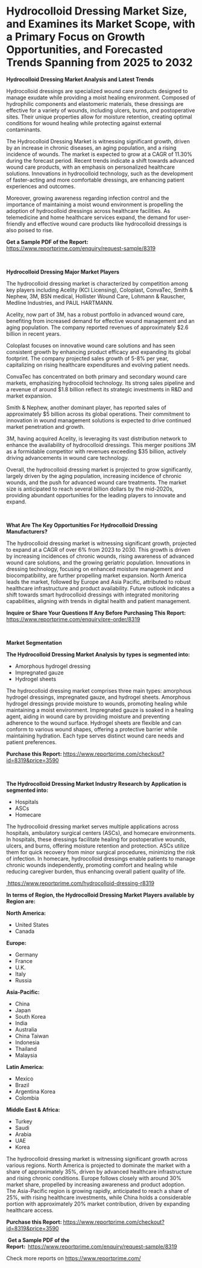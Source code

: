 <p><h1>Hydrocolloid Dressing Market Size, and Examines its Market Scope, with a Primary Focus on Growth Opportunities, and Forecasted Trends Spanning from 2025 to 2032</h1></p><p><strong>Hydrocolloid Dressing Market Analysis and Latest Trends</strong></p>
<p><p>Hydrocolloid dressings are specialized wound care products designed to manage exudate while providing a moist healing environment. Composed of hydrophilic components and elastomeric materials, these dressings are effective for a variety of wounds, including ulcers, burns, and postoperative sites. Their unique properties allow for moisture retention, creating optimal conditions for wound healing while protecting against external contaminants.</p><p>The Hydrocolloid Dressing Market is witnessing significant growth, driven by an increase in chronic diseases, an aging population, and a rising incidence of wounds. The market is expected to grow at a CAGR of 11.30% during the forecast period. Recent trends indicate a shift towards advanced wound care products, with an emphasis on personalized healthcare solutions. Innovations in hydrocolloid technology, such as the development of faster-acting and more comfortable dressings, are enhancing patient experiences and outcomes.</p><p>Moreover, growing awareness regarding infection control and the importance of maintaining a moist wound environment is propelling the adoption of hydrocolloid dressings across healthcare facilities. As telemedicine and home healthcare services expand, the demand for user-friendly and effective wound care products like hydrocolloid dressings is also poised to rise.</p></p>
<p><strong>Get a Sample PDF of the Report:&nbsp;</strong> <a href="https://www.reportprime.com/enquiry/request-sample/8319?utm_campaign=3382&utm_medium=2&utm_source=Github&utm_content=ia&utm_term=19032025&utm_id=hydrocolloid-dressing">https://www.reportprime.com/enquiry/request-sample/8319</a></p>
<p>&nbsp;</p>
<p><strong>Hydrocolloid Dressing Major Market Players</strong></p>
<p><p>The hydrocolloid dressing market is characterized by competition among key players including Acelity (KCI Licensing), Coloplast, ConvaTec, Smith & Nephew, 3M, BSN medical, Hollister Wound Care, Lohmann & Rauscher, Medline Industries, and PAUL HARTMANN. </p><p>Acelity, now part of 3M, has a robust portfolio in advanced wound care, benefiting from increased demand for effective wound management and an aging population. The company reported revenues of approximately $2.6 billion in recent years.</p><p>Coloplast focuses on innovative wound care solutions and has seen consistent growth by enhancing product efficacy and expanding its global footprint. The company projected sales growth of 5-8% per year, capitalizing on rising healthcare expenditures and evolving patient needs.</p><p>ConvaTec has concentrated on both primary and secondary wound care markets, emphasizing hydrocolloid technology. Its strong sales pipeline and a revenue of around $1.8 billion reflect its strategic investments in R&D and market expansion.</p><p>Smith & Nephew, another dominant player, has reported sales of approximately $5 billion across its global operations. Their commitment to innovation in wound management solutions is expected to drive continued market penetration and growth.</p><p>3M, having acquired Acelity, is leveraging its vast distribution network to enhance the availability of hydrocolloid dressings. This merger positions 3M as a formidable competitor with revenues exceeding $35 billion, actively driving advancements in wound care technology.</p><p>Overall, the hydrocolloid dressing market is projected to grow significantly, largely driven by the aging population, increasing incidence of chronic wounds, and the push for advanced wound care treatments. The market size is anticipated to reach several billion dollars by the mid-2020s, providing abundant opportunities for the leading players to innovate and expand.</p></p>
<p>&nbsp;</p>
<p><strong>What Are The Key Opportunities For Hydrocolloid Dressing Manufacturers?</strong></p>
<p><p>The hydrocolloid dressing market is witnessing significant growth, projected to expand at a CAGR of over 6% from 2023 to 2030. This growth is driven by increasing incidences of chronic wounds, rising awareness of advanced wound care solutions, and the growing geriatric population. Innovations in dressing technology, focusing on enhanced moisture management and biocompatibility, are further propelling market expansion. North America leads the market, followed by Europe and Asia Pacific, attributed to robust healthcare infrastructure and product availability. Future outlook indicates a shift towards smart hydrocolloid dressings with integrated monitoring capabilities, aligning with trends in digital health and patient management.</p></p>
<p><strong>Inquire or Share Your Questions If Any Before Purchasing This Report:</strong> <a href="https://www.reportprime.com/enquiry/pre-order/8319?utm_campaign=3382&utm_medium=2&utm_source=Github&utm_content=ia&utm_term=19032025&utm_id=hydrocolloid-dressing">https://www.reportprime.com/enquiry/pre-order/8319</a></p>
<p>&nbsp;</p>
<p><strong>Market Segmentation</strong></p>
<p><strong>The Hydrocolloid Dressing Market Analysis by types is segmented into:</strong></p>
<p><ul><li>Amorphous hydrogel dressing</li><li>Impregnated gauze</li><li>Hydrogel sheets</li></ul></p>
<p><p>The hydrocolloid dressing market comprises three main types: amorphous hydrogel dressings, impregnated gauze, and hydrogel sheets. Amorphous hydrogel dressings provide moisture to wounds, promoting healing while maintaining a moist environment. Impregnated gauze is soaked in a healing agent, aiding in wound care by providing moisture and preventing adherence to the wound surface. Hydrogel sheets are flexible and can conform to various wound shapes, offering a protective barrier while maintaining hydration. Each type serves distinct wound care needs and patient preferences.</p></p>
<p><strong>Purchase this Report:&nbsp;</strong><a href="https://www.reportprime.com/checkout?id=8319&price=3590&utm_campaign=3382&utm_medium=2&utm_source=Github&utm_content=ia&utm_term=19032025&utm_id=hydrocolloid-dressing">https://www.reportprime.com/checkout?id=8319&price=3590</a></p>
<p>&nbsp;</p>
<p><strong>The Hydrocolloid Dressing Market Industry Research by Application is segmented into:</strong></p>
<p><ul><li>Hospitals</li><li>ASCs</li><li>Homecare</li></ul></p>
<p><p>The hydrocolloid dressing market serves multiple applications across hospitals, ambulatory surgical centers (ASCs), and homecare environments. In hospitals, these dressings facilitate healing for postoperative wounds, ulcers, and burns, offering moisture retention and protection. ASCs utilize them for quick recovery from minor surgical procedures, minimizing the risk of infection. In homecare, hydrocolloid dressings enable patients to manage chronic wounds independently, promoting comfort and healing while reducing caregiver burden, thus enhancing overall patient quality of life.</p></p>
<p><a href="https://www.reportprime.com/hydrocolloid-dressing-r8319?utm_campaign=3382&utm_medium=2&utm_source=Github&utm_content=ia&utm_term=19032025&utm_id=hydrocolloid-dressing">&nbsp;https://www.reportprime.com/hydrocolloid-dressing-r8319</a></p>
<p><strong>In terms of Region, the Hydrocolloid Dressing Market Players available by Region are:</strong></p>
<p>
    <p> <strong> North America: </strong>
        <ul>
            <li>United States</li>
            <li>Canada</li>
        </ul>
        </p> 
    <p> <strong> Europe: </strong>
        <ul>
            <li>Germany</li>
            <li>France</li>
            <li>U.K.</li>
            <li>Italy</li>
            <li>Russia</li>
        </ul>
        </p> 
    <p> <strong> Asia-Pacific: </strong>
        <ul>
            <li>China</li>
            <li>Japan</li>
            <li>South Korea</li>
            <li>India</li>
            <li>Australia</li>
            <li>China Taiwan</li>
            <li>Indonesia</li>
            <li>Thailand</li>
            <li>Malaysia</li>
        </ul>
        </p> 
    <p> <strong> Latin America: </strong>
        <ul>
            <li>Mexico</li>
            <li>Brazil</li>
            <li>Argentina Korea</li>
            <li>Colombia</li>
        </ul>
        </p> 
    <p> <strong> Middle East & Africa: </strong>
        <ul>
            <li>Turkey</li>
            <li>Saudi</li>
            <li>Arabia</li>
            <li>UAE</li>
            <li>Korea</li>
        </ul>
    </p>
    </p>
<p><p>The hydrocolloid dressing market is witnessing significant growth across various regions. North America is projected to dominate the market with a share of approximately 35%, driven by advanced healthcare infrastructure and rising chronic conditions. Europe follows closely with around 30% market share, propelled by increasing awareness and product adoption. The Asia-Pacific region is growing rapidly, anticipated to reach a share of 25%, with rising healthcare investments, while China holds a considerable portion with approximately 20% market contribution, driven by expanding healthcare access.</p></p>
<p><strong>Purchase this Report: </strong><a href="https://www.reportprime.com/checkout?id=8319&price=3590&utm_campaign=3382&utm_medium=2&utm_source=Github&utm_content=ia&utm_term=19032025&utm_id=hydrocolloid-dressing">https://www.reportprime.com/checkout?id=8319&price=3590</a></p>
<p>&nbsp;<strong>Get a Sample PDF of the Report:&nbsp;&nbsp;</strong><a href="https://www.reportprime.com/enquiry/request-sample/8319?utm_campaign=3382&utm_medium=2&utm_source=Github&utm_content=ia&utm_term=19032025&utm_id=hydrocolloid-dressing">https://www.reportprime.com/enquiry/request-sample/8319</a></p>
<p><strong></strong></p>
<p>Check more reports on <a href="https://www.reportprime.com/?utm_campaign=3382&utm_medium=2&utm_source=Github&utm_content=ia&utm_term=19032025&utm_id=hydrocolloid-dressing">https://www.reportprime.com/</a></p>